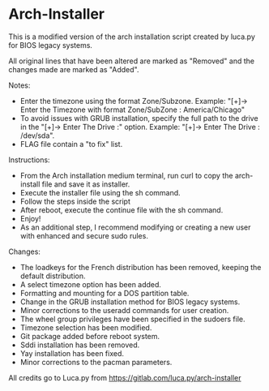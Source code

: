 # Arch-Installer

This is a modified version of the arch installation script created by luca.py for BIOS legacy systems.

All original lines that have been altered are marked as "Removed" and the changes made are marked as "Added".

Notes:

* Enter the timezone using the format Zone/Subzone. Example: "[+]→ Enter the Timezone with format Zone/SubZone : America/Chicago"
* To avoid issues with GRUB installation, specify the full path to the drive in the "[+]→ Enter The Drive :" option. Example: "[+]→ Enter The Drive : /dev/sda".
* FLAG file contain a "to fix" list.

Instructions:

* From the Arch installation medium terminal, run curl to copy the arch-install file and save it as installer.
* Execute the installer file using the sh command.
* Follow the steps inside the script
* After reboot, execute the continue file with the sh command.
* Enjoy!
* As an additional step, I recommend modifying or creating a new user with enhanced and secure sudo rules.

Changes:

* The loadkeys for the French distribution has been removed, keeping the default distribution.
* A select timezone option has been added.
* Formatting and mounting for a DOS partition table.
* Change in the GRUB installation method for BIOS legacy systems.
* Minor corrections to the useradd commands for user creation.
* The wheel group privileges have been specified in the sudoers file.
* Timezone selection has been modified.
* Git package added before reboot system.
* Sddi installation has been removed.
* Yay installation has been fixed.
* Minor corrections to the pacman parameters.

All credits go to Luca.py from https://gitlab.com/luca.py/arch-installer
